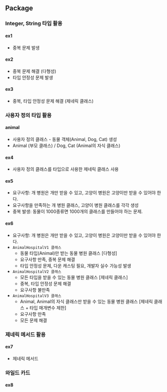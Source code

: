 ## Package
### Integer, String 타입 활용
#### ex1
- 중복 문제 발생

#### ex2
- 중복 문제 해결 (다형성)
- 타입 안정성 문제 발생

#### ex3
- 중복, 타입 안정성 문제 해결 (제네릭 클래스)

### 사용자 정의 타입 활용
#### animal
- 사용자 정의 클래스 - 동물 객체(Animal, Dog, Cat) 생성
- Animal (부모 클래스) / Dog, Cat (Animal의 자식 클래스)
#### ex4
- 사용자 정의 클래스를 타입으로 사용한 제네릭 클래스 사용

#### ex5
- 요구사항: 개 병원은 개만 받을 수 있고, 고양이 병원은 고양이만 받을 수 있어야 한다.
- 요구사항을 만족하는 개 병원 클래스, 고양이 병원 클래스를 각각 생성
- 중복 발생: 동물이 1000종류면 1000개의 클래스를 만들어야 하는 문제.

#### ex6
- 요구사항: 개 병원은 개만 받을 수 있고, 고양이 병원은 고양이만 받을 수 있어야 한다.
- `AnimalHospitalV1 클래스`
  - 동물 타입(Animal)만 받는 동물 병원 클래스 [다형성]
  - 요구사항 만족, 중복 문제 해결
  - 타입 안정성 문제, 다운 캐스팅 필요, 개발자 실수 가능성 발생
- `AnimalHospitalV2 클래스`
  - 모든 타입을 받을 수 있는 동물 병원 클래스 [제네릭 클래스]
  - 중복, 타입 안정성 문제 해결
  - 요구사항 불만족
- `AnimalHospitalV3 클래스`
  - Animal, Animal의 자식 클래스만 받을 수 있는 동물 병원 클래스 [제네릭 클래스 + 타입 매개변수 제한]
  - 요구사항 만족
  - 모든 문제 해결

### 제네릭 메서드 활용
#### ex7
- 제네릭 메서드

### 와일드 카드
#### ex8
